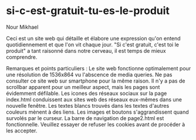 # si-c-est-gratuit-tu-es-le-produit
Nour Mikhael

Ceci est un site web qui détaille et élabore une expression qu'on entend quotidiennement et que l'on vit chaque jour.
"Si c'est gratuit, c'est toi le produit" a tant raisonné dans notre cerveau, il est temps de mieux comprendre.

Remarques et points particuliers :
Le site web fonctionne optimalement pour une résolution de 1536x864 vu l'abscence de media queries.
Ne pas consulter ce site web sur smartphone pour la même raison.
Il n'y a pas de scrollbar apparent pour un meilleur aspect, mais les pages sont évidemment défilable.
Les icones des réseaux sociaux sur la page index.html conduissent aux sites web des réseaux eux-mêmes dans une nouvelle fenêtre.
Les textes blancs trouvés dans les textes d'autres couleurs mènent à des liens.
Les images et boutons s'aggrandissent quand survolés par le curseur.
La barre de navigation de page2.html est fonctionnelle.
Veuillez essayer de refuser les cookies avant de procéder à les accepter.
